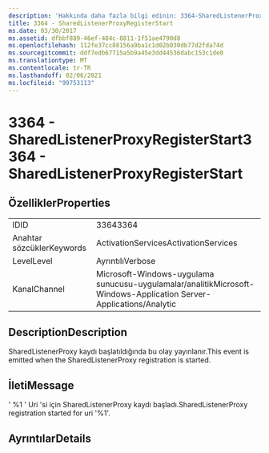 ```yaml
---
description: 'Hakkında daha fazla bilgi edinin: 3364-SharedListenerProxyRegisterStart'
title: 3364 - SharedListenerProxyRegisterStart
ms.date: 03/30/2017
ms.assetid: dfbbf889-46ef-484c-8811-1f51ae4790d8
ms.openlocfilehash: 112fe37cc88156a9ba1c1d02b030db77d2fda74d
ms.sourcegitcommit: ddf7edb67715a5b9a45e3dd44536dabc153c1de0
ms.translationtype: MT
ms.contentlocale: tr-TR
ms.lasthandoff: 02/06/2021
ms.locfileid: "99753113"
---
```

# <a name="3364---sharedlistenerproxyregisterstart"></a><span data-ttu-id="a5b50-103">3364 - SharedListenerProxyRegisterStart</span><span class="sxs-lookup"><span data-stu-id="a5b50-103">3364 - SharedListenerProxyRegisterStart</span></span>

## <a name="properties"></a><span data-ttu-id="a5b50-104">Özellikler</span><span class="sxs-lookup"><span data-stu-id="a5b50-104">Properties</span></span>  
  
|||  
|-|-|  
|<span data-ttu-id="a5b50-105">ID</span><span class="sxs-lookup"><span data-stu-id="a5b50-105">ID</span></span>|<span data-ttu-id="a5b50-106">3364</span><span class="sxs-lookup"><span data-stu-id="a5b50-106">3364</span></span>|  
|<span data-ttu-id="a5b50-107">Anahtar sözcükler</span><span class="sxs-lookup"><span data-stu-id="a5b50-107">Keywords</span></span>|<span data-ttu-id="a5b50-108">ActivationServices</span><span class="sxs-lookup"><span data-stu-id="a5b50-108">ActivationServices</span></span>|  
|<span data-ttu-id="a5b50-109">Level</span><span class="sxs-lookup"><span data-stu-id="a5b50-109">Level</span></span>|<span data-ttu-id="a5b50-110">Ayrıntılı</span><span class="sxs-lookup"><span data-stu-id="a5b50-110">Verbose</span></span>|  
|<span data-ttu-id="a5b50-111">Kanal</span><span class="sxs-lookup"><span data-stu-id="a5b50-111">Channel</span></span>|<span data-ttu-id="a5b50-112">Microsoft-Windows-uygulama sunucusu-uygulamalar/analitik</span><span class="sxs-lookup"><span data-stu-id="a5b50-112">Microsoft-Windows-Application Server-Applications/Analytic</span></span>|  
  
## <a name="description"></a><span data-ttu-id="a5b50-113">Description</span><span class="sxs-lookup"><span data-stu-id="a5b50-113">Description</span></span>  

 <span data-ttu-id="a5b50-114">SharedListenerProxy kaydı başlatıldığında bu olay yayınlanır.</span><span class="sxs-lookup"><span data-stu-id="a5b50-114">This event is emitted when the SharedListenerProxy registration is started.</span></span>  
  
## <a name="message"></a><span data-ttu-id="a5b50-115">İleti</span><span class="sxs-lookup"><span data-stu-id="a5b50-115">Message</span></span>  

 <span data-ttu-id="a5b50-116">' %1 ' Uri 'si için SharedListenerProxy kaydı başladı.</span><span class="sxs-lookup"><span data-stu-id="a5b50-116">SharedListenerProxy registration started for uri '%1'.</span></span>  
  
## <a name="details"></a><span data-ttu-id="a5b50-117">Ayrıntılar</span><span class="sxs-lookup"><span data-stu-id="a5b50-117">Details</span></span>

